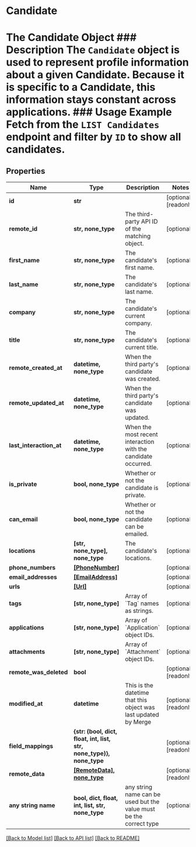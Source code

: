 # Candidate

# The Candidate Object ### Description The `Candidate` object is used to represent profile information about a given Candidate. Because it is specific to a Candidate, this information stays constant across applications. ### Usage Example Fetch from the `LIST Candidates` endpoint and filter by `ID` to show all candidates.

## Properties

| Name                    | Type                                                                 | Description                                                        | Notes                 |
| ----------------------- | -------------------------------------------------------------------- | ------------------------------------------------------------------ | --------------------- |
| **id**                  | **str**                                                              |                                                                    | [optional] [readonly] |
| **remote_id**           | **str, none_type**                                                   | The third-party API ID of the matching object.                     | [optional]            |
| **first_name**          | **str, none_type**                                                   | The candidate&#39;s first name.                                    | [optional]            |
| **last_name**           | **str, none_type**                                                   | The candidate&#39;s last name.                                     | [optional]            |
| **company**             | **str, none_type**                                                   | The candidate&#39;s current company.                               | [optional]            |
| **title**               | **str, none_type**                                                   | The candidate&#39;s current title.                                 | [optional]            |
| **remote_created_at**   | **datetime, none_type**                                              | When the third party&#39;s candidate was created.                  | [optional]            |
| **remote_updated_at**   | **datetime, none_type**                                              | When the third party&#39;s candidate was updated.                  | [optional]            |
| **last_interaction_at** | **datetime, none_type**                                              | When the most recent interaction with the candidate occurred.      | [optional]            |
| **is_private**          | **bool, none_type**                                                  | Whether or not the candidate is private.                           | [optional]            |
| **can_email**           | **bool, none_type**                                                  | Whether or not the candidate can be emailed.                       | [optional]            |
| **locations**           | **[str, none_type], none_type**                                      | The candidate&#39;s locations.                                     | [optional]            |
| **phone_numbers**       | [**[PhoneNumber]**](PhoneNumber.md)                                  |                                                                    | [optional]            |
| **email_addresses**     | [**[EmailAddress]**](EmailAddress.md)                                |                                                                    | [optional]            |
| **urls**                | [**[Url]**](Url.md)                                                  |                                                                    | [optional]            |
| **tags**                | **[str, none_type]**                                                 | Array of &#x60;Tag&#x60; names as strings.                         | [optional]            |
| **applications**        | **[str, none_type]**                                                 | Array of &#x60;Application&#x60; object IDs.                       | [optional]            |
| **attachments**         | **[str, none_type]**                                                 | Array of &#x60;Attachment&#x60; object IDs.                        | [optional]            |
| **remote_was_deleted**  | **bool**                                                             |                                                                    | [optional] [readonly] |
| **modified_at**         | **datetime**                                                         | This is the datetime that this object was last updated by Merge    | [optional] [readonly] |
| **field_mappings**      | **{str: (bool, dict, float, int, list, str, none_type)}, none_type** |                                                                    | [optional] [readonly] |
| **remote_data**         | [**[RemoteData], none_type**](RemoteData.md)                         |                                                                    | [optional] [readonly] |
| **any string name**     | **bool, dict, float, int, list, str, none_type**                     | any string name can be used but the value must be the correct type | [optional]            |

[[Back to Model list]](../README.md#documentation-for-models) [[Back to API list]](../README.md#documentation-for-api-endpoints) [[Back to README]](../README.md)
